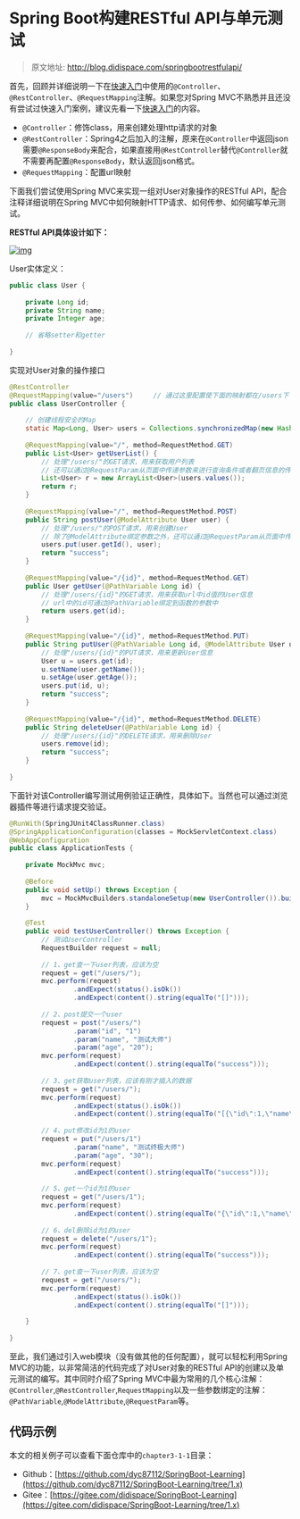 # Spring Boot构建RESTful API与单元测试

> 原文地址: http://blog.didispace.com/springbootrestfulapi/

首先，回顾并详细说明一下在[快速入门](http://blog.didispace.com/spring-boot-learning-1/)中使用的`@Controller`、`@RestController`、`@RequestMapping`注解。如果您对Spring MVC不熟悉并且还没有尝试过快速入门案例，建议先看一下[快速入门](http://blog.didispace.com/spring-boot-learning-1/)的内容。

- `@Controller`：修饰class，用来创建处理http请求的对象
- `@RestController`：Spring4之后加入的注解，原来在`@Controller`中返回json需要`@ResponseBody`来配合，如果直接用`@RestController`替代`@Controller`就不需要再配置`@ResponseBody`，默认返回json格式。
- `@RequestMapping`：配置url映射

下面我们尝试使用Spring MVC来实现一组对User对象操作的RESTful API，配合注释详细说明在Spring MVC中如何映射HTTP请求、如何传参、如何编写单元测试。

**RESTful API具体设计如下：**

[![img](http://blog.didispace.com/content/images/posts/springbootrestfulapi-1.png)](http://blog.didispace.com/content/images/posts/springbootrestfulapi-1.png)

User实体定义：

```java
public class User { 
 
    private Long id; 
    private String name; 
    private Integer age; 
 
    // 省略setter和getter 
     
}
```

实现对User对象的操作接口

```java
@RestController 
@RequestMapping(value="/users")     // 通过这里配置使下面的映射都在/users下 
public class UserController { 
 
    // 创建线程安全的Map 
    static Map<Long, User> users = Collections.synchronizedMap(new HashMap<Long, User>()); 
 
    @RequestMapping(value="/", method=RequestMethod.GET) 
    public List<User> getUserList() { 
        // 处理"/users/"的GET请求，用来获取用户列表 
        // 还可以通过@RequestParam从页面中传递参数来进行查询条件或者翻页信息的传递 
        List<User> r = new ArrayList<User>(users.values()); 
        return r; 
    } 
 
    @RequestMapping(value="/", method=RequestMethod.POST) 
    public String postUser(@ModelAttribute User user) { 
        // 处理"/users/"的POST请求，用来创建User 
        // 除了@ModelAttribute绑定参数之外，还可以通过@RequestParam从页面中传递参数 
        users.put(user.getId(), user); 
        return "success"; 
    } 
 
    @RequestMapping(value="/{id}", method=RequestMethod.GET) 
    public User getUser(@PathVariable Long id) { 
        // 处理"/users/{id}"的GET请求，用来获取url中id值的User信息 
        // url中的id可通过@PathVariable绑定到函数的参数中 
        return users.get(id); 
    } 
 
    @RequestMapping(value="/{id}", method=RequestMethod.PUT) 
    public String putUser(@PathVariable Long id, @ModelAttribute User user) { 
        // 处理"/users/{id}"的PUT请求，用来更新User信息 
        User u = users.get(id); 
        u.setName(user.getName()); 
        u.setAge(user.getAge()); 
        users.put(id, u); 
        return "success"; 
    } 
 
    @RequestMapping(value="/{id}", method=RequestMethod.DELETE) 
    public String deleteUser(@PathVariable Long id) { 
        // 处理"/users/{id}"的DELETE请求，用来删除User 
        users.remove(id); 
        return "success"; 
    } 
 
}
```

下面针对该Controller编写测试用例验证正确性，具体如下。当然也可以通过浏览器插件等进行请求提交验证。

```java
@RunWith(SpringJUnit4ClassRunner.class) 
@SpringApplicationConfiguration(classes = MockServletContext.class) 
@WebAppConfiguration 
public class ApplicationTests { 
 
	private MockMvc mvc; 
 
	@Before 
	public void setUp() throws Exception { 
		mvc = MockMvcBuilders.standaloneSetup(new UserController()).build(); 
	} 
 
	@Test 
	public void testUserController() throws Exception { 
        // 测试UserController 
		RequestBuilder request = null; 
 
		// 1、get查一下user列表，应该为空 
		request = get("/users/"); 
		mvc.perform(request) 
				.andExpect(status().isOk()) 
				.andExpect(content().string(equalTo("[]"))); 
 
		// 2、post提交一个user 
		request = post("/users/") 
				.param("id", "1") 
				.param("name", "测试大师") 
				.param("age", "20"); 
		mvc.perform(request) 
		        .andExpect(content().string(equalTo("success"))); 
 
		// 3、get获取user列表，应该有刚才插入的数据 
		request = get("/users/"); 
		mvc.perform(request) 
				.andExpect(status().isOk()) 
				.andExpect(content().string(equalTo("[{\"id\":1,\"name\":\"测试大师\",\"age\":20}]"))); 
 
		// 4、put修改id为1的user 
		request = put("/users/1") 
				.param("name", "测试终极大师") 
				.param("age", "30"); 
		mvc.perform(request) 
				.andExpect(content().string(equalTo("success"))); 
 
		// 5、get一个id为1的user 
		request = get("/users/1"); 
		mvc.perform(request) 
				.andExpect(content().string(equalTo("{\"id\":1,\"name\":\"测试终极大师\",\"age\":30}"))); 
 
		// 6、del删除id为1的user 
		request = delete("/users/1"); 
		mvc.perform(request) 
				.andExpect(content().string(equalTo("success"))); 
 
		// 7、get查一下user列表，应该为空 
		request = get("/users/"); 
		mvc.perform(request) 
				.andExpect(status().isOk()) 
				.andExpect(content().string(equalTo("[]"))); 
 
	} 
 
}
```

至此，我们通过引入web模块（没有做其他的任何配置），就可以轻松利用Spring MVC的功能，以非常简洁的代码完成了对User对象的RESTful API的创建以及单元测试的编写。其中同时介绍了Spring MVC中最为常用的几个核心注解：`@Controller`,`@RestController`,`RequestMapping`以及一些参数绑定的注解：`@PathVariable`,`@ModelAttribute`,`@RequestParam`等。

## 代码示例

本文的相关例子可以查看下面仓库中的`chapter3-1-1`目录：

- Github：[https://github.com/dyc87112/SpringBoot-Learning](https://github.com/dyc87112/SpringBoot-Learning/tree/1.x)
- Gitee：[https://gitee.com/didispace/SpringBoot-Learning](https://gitee.com/didispace/SpringBoot-Learning/tree/1.x)

